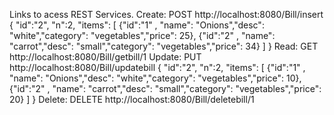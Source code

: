 
Links to acess REST Services.
Create: 
POST
http://localhost:8080/Bill/insert
{
	"id":"2",
	 "n":2,
	 "items": [ {"id":"1" , "name": "Onions","desc": "white","category": "vegetables","price": 25},
	            {"id":"2" , "name": "carrot","desc": "small","category": "vegetables","price": 34}
	          ]
}
Read: 
GET
http://localhost:8080/Bill/getbill/1
Update: 
PUT
http://localhost:8080/Bill/updatebill
{
	"id":"2",
	 "n":2,
	 "items": [ {"id":"1" , "name": "Onions","desc": "white","category": "vegetables","price": 10},
	            {"id":"2" , "name": "carrot","desc": "small","category": "vegetables","price": 20}
	          ]
}
Delete: 
DELETE
http://localhost:8080/Bill/deletebill/1
